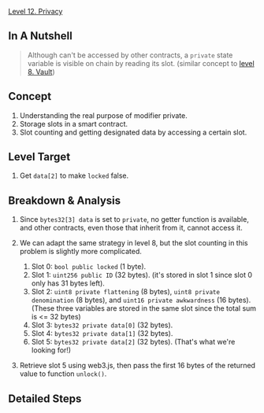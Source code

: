 [Level 12. Privacy](https://ethernaut.openzeppelin.com/level/0x131c3249e115491E83De375171767Af07906eA36)

## In A Nutshell

> Although can't be accessed by other contracts, a `private` state variable is visible on chain by reading its slot. (similar concept to [level 8. Vault](https://github.com/timou0911/Ethernaut_Writeup/blob/main/08.%20Vault%20%E2%98%85%E2%98%85%E2%98%86%E2%98%86%E2%98%86/README.md))

## Concept

1. Understanding the real purpose of modifier private.
2. Storage slots in a smart contract.
3. Slot counting and getting designated data by accessing a certain slot.

## Level Target

1. Get `data[2]` to make `locked` false.

## Breakdown & Analysis

1. Since `bytes32[3] data` is set to `private`, no getter function is available, and other contracts, even those that inherit from it, cannot access it.

2. We can adapt the same strategy in level 8, but the slot counting in this problem is slightly more complicated.
   
    1. Slot 0: `bool public locked` (1 byte).
    2. Slot 1: `uint256 public ID` (32 bytes). (it's stored in slot 1 since slot 0 only has 31 bytes left).
    3. Slot 2: `uint8 private flattening` (8 bytes), `uint8 private denomination` (8 bytes), and `uint16 private awkwardness` (16 bytes). (These three variables are stored in the same slot since the total sum is <= 32 bytes)
    4. Slot 3: `bytes32 private data[0]` (32 bytes).
    5. Slot 4: `bytes32 private data[1]` (32 bytes).
    6. Slot 5: `bytes32 private data[2]` (32 bytes). (That's what we're looking for!)
   
3. Retrieve slot 5 using web3.js, then pass the first 16 bytes of the returned value to function `unlock()`.


## Detailed Steps

